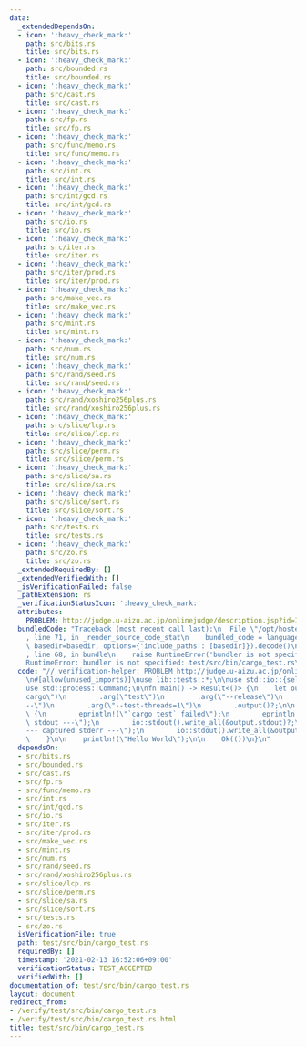 ```yaml
---
data:
  _extendedDependsOn:
  - icon: ':heavy_check_mark:'
    path: src/bits.rs
    title: src/bits.rs
  - icon: ':heavy_check_mark:'
    path: src/bounded.rs
    title: src/bounded.rs
  - icon: ':heavy_check_mark:'
    path: src/cast.rs
    title: src/cast.rs
  - icon: ':heavy_check_mark:'
    path: src/fp.rs
    title: src/fp.rs
  - icon: ':heavy_check_mark:'
    path: src/func/memo.rs
    title: src/func/memo.rs
  - icon: ':heavy_check_mark:'
    path: src/int.rs
    title: src/int.rs
  - icon: ':heavy_check_mark:'
    path: src/int/gcd.rs
    title: src/int/gcd.rs
  - icon: ':heavy_check_mark:'
    path: src/io.rs
    title: src/io.rs
  - icon: ':heavy_check_mark:'
    path: src/iter.rs
    title: src/iter.rs
  - icon: ':heavy_check_mark:'
    path: src/iter/prod.rs
    title: src/iter/prod.rs
  - icon: ':heavy_check_mark:'
    path: src/make_vec.rs
    title: src/make_vec.rs
  - icon: ':heavy_check_mark:'
    path: src/mint.rs
    title: src/mint.rs
  - icon: ':heavy_check_mark:'
    path: src/num.rs
    title: src/num.rs
  - icon: ':heavy_check_mark:'
    path: src/rand/seed.rs
    title: src/rand/seed.rs
  - icon: ':heavy_check_mark:'
    path: src/rand/xoshiro256plus.rs
    title: src/rand/xoshiro256plus.rs
  - icon: ':heavy_check_mark:'
    path: src/slice/lcp.rs
    title: src/slice/lcp.rs
  - icon: ':heavy_check_mark:'
    path: src/slice/perm.rs
    title: src/slice/perm.rs
  - icon: ':heavy_check_mark:'
    path: src/slice/sa.rs
    title: src/slice/sa.rs
  - icon: ':heavy_check_mark:'
    path: src/slice/sort.rs
    title: src/slice/sort.rs
  - icon: ':heavy_check_mark:'
    path: src/tests.rs
    title: src/tests.rs
  - icon: ':heavy_check_mark:'
    path: src/zo.rs
    title: src/zo.rs
  _extendedRequiredBy: []
  _extendedVerifiedWith: []
  _isVerificationFailed: false
  _pathExtension: rs
  _verificationStatusIcon: ':heavy_check_mark:'
  attributes:
    PROBLEM: http://judge.u-aizu.ac.jp/onlinejudge/description.jsp?id=ITP1_1_A
  bundledCode: "Traceback (most recent call last):\n  File \"/opt/hostedtoolcache/Python/3.9.1/x64/lib/python3.9/site-packages/onlinejudge_verify/documentation/build.py\"\
    , line 71, in _render_source_code_stat\n    bundled_code = language.bundle(stat.path,\
    \ basedir=basedir, options={'include_paths': [basedir]}).decode()\n  File \"/opt/hostedtoolcache/Python/3.9.1/x64/lib/python3.9/site-packages/onlinejudge_verify/languages/user_defined.py\"\
    , line 68, in bundle\n    raise RuntimeError('bundler is not specified: {}'.format(path.as_posix()))\n\
    RuntimeError: bundler is not specified: test/src/bin/cargo_test.rs\n"
  code: "// verification-helper: PROBLEM http://judge.u-aizu.ac.jp/onlinejudge/description.jsp?id=ITP1_1_A\n\
    \n#[allow(unused_imports)]\nuse lib::tests::*;\n\nuse std::io::{self, Write, Result};\n\
    use std::process::Command;\n\nfn main() -> Result<()> {\n    let output = Command::new(\"\
    cargo\")\n        .arg(\"test\")\n        .arg(\"--release\")\n        .arg(\"\
    --\")\n        .arg(\"--test-threads=1\")\n        .output()?;\n\n    if !output.status.success()\
    \ {\n        eprintln!(\"`cargo test` failed\");\n        eprintln!(\"--- captured\
    \ stdout ---\");\n        io::stdout().write_all(&output.stdout)?;\n        eprintln!(\"\
    --- captured stderr ---\");\n        io::stdout().write_all(&output.stderr)?;\n\
    \    }\n\n    println!(\"Hello World\");\n\n    Ok(())\n}\n"
  dependsOn:
  - src/bits.rs
  - src/bounded.rs
  - src/cast.rs
  - src/fp.rs
  - src/func/memo.rs
  - src/int.rs
  - src/int/gcd.rs
  - src/io.rs
  - src/iter.rs
  - src/iter/prod.rs
  - src/make_vec.rs
  - src/mint.rs
  - src/num.rs
  - src/rand/seed.rs
  - src/rand/xoshiro256plus.rs
  - src/slice/lcp.rs
  - src/slice/perm.rs
  - src/slice/sa.rs
  - src/slice/sort.rs
  - src/tests.rs
  - src/zo.rs
  isVerificationFile: true
  path: test/src/bin/cargo_test.rs
  requiredBy: []
  timestamp: '2021-02-13 16:52:06+09:00'
  verificationStatus: TEST_ACCEPTED
  verifiedWith: []
documentation_of: test/src/bin/cargo_test.rs
layout: document
redirect_from:
- /verify/test/src/bin/cargo_test.rs
- /verify/test/src/bin/cargo_test.rs.html
title: test/src/bin/cargo_test.rs
---
```


